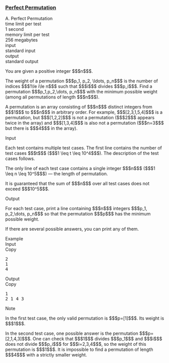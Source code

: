 <h3><a href="https://codeforces.com/contest/1711/problem/A" target="_blank" rel="noopener noreferrer">Perfect Permutation</a></h3>

<div class="header"><div class="title">A. Perfect Permutation</div><div class="time-limit"><div class="property-title">time limit per test</div>1 second</div><div class="memory-limit"><div class="property-title">memory limit per test</div>256 megabytes</div><div class="input-file input-standard"><div class="property-title">input</div>standard input</div><div class="output-file output-standard"><div class="property-title">output</div>standard output</div></div><div><p>You are given a positive integer $$$n$$$.</p><p>The weight of a permutation $$$p_1, p_2, \ldots, p_n$$$ is the number of indices $$$1\le i\le n$$$ such that $$$i$$$ divides $$$p_i$$$. Find a permutation $$$p_1,p_2,\dots, p_n$$$ with the minimum possible weight (among all permutations of length $$$n$$$).</p><p>A permutation is an array consisting of $$$n$$$ distinct integers from $$$1$$$ to $$$n$$$ in arbitrary order. For example, $$$[2,3,1,5,4]$$$ is a permutation, but $$$[1,2,2]$$$ is not a permutation ($$$2$$$ appears twice in the array) and $$$[1,3,4]$$$ is also not a permutation ($$$n=3$$$ but there is $$$4$$$ in the array).</p></div><div class="input-specification"><div class="section-title">Input</div><p>Each test contains multiple test cases. The first line contains the number of test cases $$$t$$$ ($$$1 \leq t \leq 10^4$$$). The description of the test cases follows.</p><p>The only line of each test case contains a single integer $$$n$$$ ($$$1 \leq n \leq 10^5$$$) — the length of permutation.</p><p>It is guaranteed that the sum of $$$n$$$ over all test cases does not exceed $$$10^5$$$.</p></div><div class="output-specification"><div class="section-title">Output</div><p>For each test case, print a line containing $$$n$$$ integers $$$p_1, p_2,\dots, p_n$$$ so that the permutation $$$p$$$ has the minimum possible weight.</p><p>If there are several possible answers, you can print any of them.</p></div><div class="sample-tests"><div class="section-title">Example</div><div class="sample-test"><div class="input"><div class="title">Input<div title="Copy" data-clipboard-target="#id006941974856664183" id="id0036622905813789497" class="input-output-copier">Copy</div></div><pre id="id006941974856664183"><div class="test-example-line test-example-line-even test-example-line-0">2</div><div class="test-example-line test-example-line-odd test-example-line-1">1</div><div class="test-example-line test-example-line-even test-example-line-2">4</div></pre></div><div class="output"><div class="title">Output<div title="Copy" data-clipboard-target="#id0016795060342954948" id="id008806528552917371" class="input-output-copier">Copy</div></div><pre id="id0016795060342954948">1
2 1 4 3
</pre></div></div></div><div class="note"><div class="section-title">Note</div><p>In the first test case, the only valid permutation is $$$p=[1]$$$. Its weight is $$$1$$$.</p><p>In the second test case, one possible answer is the permutation $$$p=[2,1,4,3]$$$. One can check that $$$1$$$ divides $$$p_1$$$ and $$$i$$$ does not divide $$$p_i$$$ for $$$i=2,3,4$$$, so the weight of this permutation is $$$1$$$. It is impossible to find a permutation of length $$$4$$$ with a strictly smaller weight.</p></div>